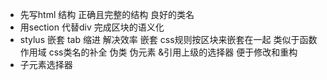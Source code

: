 - 先写html 结构
    正确且完整的结构
    良好的类名
- 用section 代替div 完成区块的语义化
- stylus 嵌套
    tab 缩进 解决效率
    嵌套 css规则按区块来嵌套在一起  类似于函数作用域 css类名的补全
    伪类 伪元素 &引用上级的选择器 便于修改和重构
- 子元素选择器